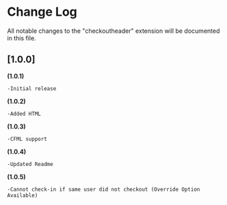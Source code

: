 # Change Log
All notable changes to the "checkoutheader" extension will be documented in this file.

## [1.0.0]
**(1.0.1)**

    -Initial release

**(1.0.2)**

    -Added HTML

**(1.0.3)**

    -CFML support

**(1.0.4)**

    -Updated Readme
    
**(1.0.5)**

    -Cannot check-in if same user did not checkout (Override Option Available)

